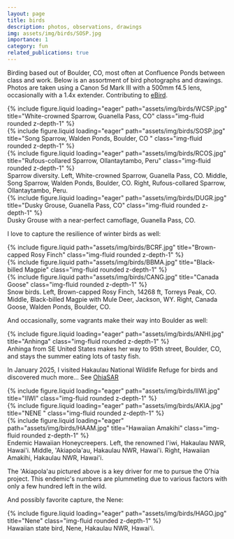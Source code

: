 ```yaml
---
layout: page
title: birds
description: photos, observations, drawings
img: assets/img/birds/SOSP.jpg
importance: 1
category: fun
related_publications: true
---
```


Birding based out of Boulder, CO, most often at Confluence Ponds between class and work. Below is an assortment of bird photographs and drawings. Photos are taken using a Canon 5d Mark III with a 500mm f4.5 lens, occasionally with a 1.4x extender. Contributing to <a href="https://ebird.org/profile/NTgwMzc4MQ/world">eBird</a>.


<div class="row">
    <div class="col-sm mt-3 mt-md-0">
        {% include figure.liquid loading="eager" path="assets/img/birds/WCSP.jpg" title="White-crowned Sparrow, Guanella Pass, CO" class="img-fluid rounded z-depth-1" %}
    </div>
    <div class="col-sm mt-3 mt-md-0">
        {% include figure.liquid loading="eager" path="assets/img/birds/SOSP.jpg" title="Song Sparrow, Walden Ponds, Boulder, CO " class="img-fluid rounded z-depth-1" %}
    </div>
    <div class="col-sm mt-3 mt-md-0">
        {% include figure.liquid loading="eager" path="assets/img/birds/RCOS.jpg" title="Rufous-collared Sparrow, Ollantaytambo, Peru" class="img-fluid rounded z-depth-1" %}
    </div>
</div>
<div class="caption">
    Sparrow diversity. Left, White-crowned Sparrow, Guanella Pass, CO. Middle, Song Sparrow, Walden Ponds, Boulder, CO. Right, Rufous-collared Sparrow, Ollantaytambo, Peru.
</div>

<div class="row">
    <div class="col-sm mt-3 mt-md-0">
        {% include figure.liquid loading="eager" path="assets/img/birds/DUGR.jpg" title="Dusky Grouse, Guanella Pass, CO" class="img-fluid rounded z-depth-1" %}
    </div>
</div>
<div class="caption">
    Dusky Grouse with a near-perfect camoflage, Guanella Pass, CO.
</div>

I love to capture the resilience of winter birds as well:

<div class="row justify-content-sm-center">
    <div class="col-sm mt-3 mt-md-0">
        {% include figure.liquid path="assets/img/birds/BCRF.jpg" title="Brown-capped Rosy Finch" class="img-fluid rounded z-depth-1" %}
    </div>
    <div class="col-sm mt-3 mt-md-0">
        {% include figure.liquid path="assets/img/birds/BBMA.jpg" title="Black-billed Magpie" class="img-fluid rounded z-depth-1" %}
    </div>
    <div class="col-sm mt-3 mt-md-0">
        {% include figure.liquid path="assets/img/birds/CANG.jpg" title="Canada Goose" class="img-fluid rounded z-depth-1" %}
    </div>
</div>
<div class="caption">
    Snow birds. Left, Brown-capped Rosy Finch, 14268 ft, Torreys Peak, CO. Middle, Black-billed Magpie with Mule Deer, Jackson, WY. Right, Canada Goose, Walden Ponds, Boulder, CO.
</div>

And occasionally, some vagrants make their way into Boulder as well:

<div class="row">
    <div class="col-sm mt-3 mt-md-0">
        {% include figure.liquid loading="eager" path="assets/img/birds/ANHI.jpg" title="Anhinga" class="img-fluid rounded z-depth-1" %}
    </div>
</div>
<div class="caption">
    Anhinga from SE United States makes her way to 95th street, Boulder, CO, and stays the summer eating lots of tasty fish. 
</div>

In January 2025, I visited Hakaulau National Wildlife Refuge for birds and discovered much more... See <a href="https://cj-oneill.com/projects/ohiasar/">OhiaSAR</a>

<div class="row">
    <div class="col-sm mt-3 mt-md-0">
        {% include figure.liquid loading="eager" path="assets/img/birds/IIWI.jpg" title="IIWI" class="img-fluid rounded z-depth-1" %}
    </div>
    <div class="col-sm mt-3 mt-md-0">
        {% include figure.liquid loading="eager" path="assets/img/birds/AKIA.jpg" title="NENE " class="img-fluid rounded z-depth-1" %}
    </div>
    <div class="col-sm mt-3 mt-md-0">
        {% include figure.liquid loading="eager" path="assets/img/birds/HAAM.jpg" title="Hawaiian Amakihi" class="img-fluid rounded z-depth-1" %}
    </div>
</div>
<div class="caption">
    Endemic Hawaiian Honeycreepers. Left, the renowned I'iwi, Hakaulau NWR, Hawai'i. Middle, 'Akiapola'au, Hakaulau NWR, Hawai'i. Right, Hawaiian Amakihi, Hakaulau NWR, Hawai'i.
</div>

The 'Akiapola'au pictured above is a key driver for me to pursue the O'hia project. This endemic's numbers are plummeting due to various factors with only a few hundred left in the wild.

And possibly favorite capture, the Nene:

<div class="row">
    <div class="col-sm mt-3 mt-md-0">
        {% include figure.liquid loading="eager" path="assets/img/birds/HAGO.jpg" title="Nene" class="img-fluid rounded z-depth-1" %}
    </div>
</div>
<div class="caption">
    Hawaiian state bird, Nene, Hakaulau NWR, Hawai'i.
</div>
